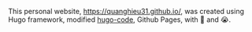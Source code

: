 This personal website, https://quanghieu31.github.io/, was created using Hugo framework, modified [hugo-code](
    https://github.com/luizdepra/hugo-coder), Github Pages, with :sparkling_heart: and :sob:.
